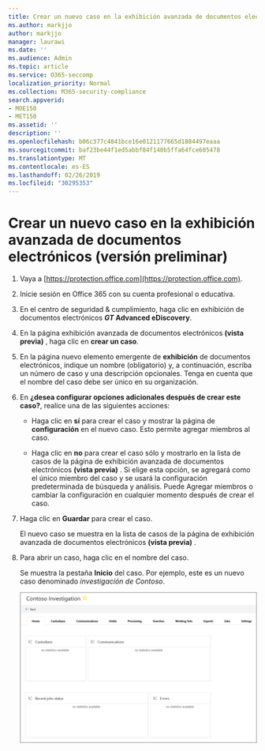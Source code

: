 ```yaml
---
title: Crear un nuevo caso en la exhibición avanzada de documentos electrónicos (versión preliminar)
ms.author: markjjo
author: markjjo
manager: laurawi
ms.date: ''
ms.audience: Admin
ms.topic: article
ms.service: O365-seccomp
localization_priority: Normal
ms.collection: M365-security-compliance
search.appverid:
- MOE150
- MET150
ms.assetid: ''
description: ''
ms.openlocfilehash: b06c377c4841bce16e0121177665d1884497eaaa
ms.sourcegitcommit: baf23be44f1ed5abbf84f140b5ffa64fce605478
ms.translationtype: MT
ms.contentlocale: es-ES
ms.lasthandoff: 02/26/2019
ms.locfileid: "30295353"
---
```

# <a name="create-a-new-case-in-advanced-ediscovery-preview"></a>Crear un nuevo caso en la exhibición avanzada de documentos electrónicos (versión preliminar)    

1. Vaya a [https://protection.office.com](https://protection.office.com).
    
2. Inicie sesión en Office 365 con su cuenta profesional o educativa.
    
3. En el centro de seguridad & cumplimiento, haga clic en exhibición de documentos electrónicos **_GT_ Advanced eDiscovery**.
 
4. En la página exhibición avanzada de documentos electrónicos **(vista previa)** , haga clic en **crear un caso**.
    
5. En la página nuevo elemento emergente de **exhibición** de documentos electrónicos, indique un nombre (obligatorio) y, a continuación, escriba un número de caso y una descripción opcionales. Tenga en cuenta que el nombre del caso debe ser único en su organización.

6. En **¿desea configurar opciones adicionales después de crear este caso?**, realice una de las siguientes acciones:

    - Haga clic en **sí** para crear el caso y mostrar la página de **configuración** en el nuevo caso. Esto permite agregar miembros al caso.
    
    - Haga clic en **no** para crear el caso sólo y mostrarlo en la lista de casos de la página de exhibición avanzada de documentos electrónicos **(vista previa)** . Si elige esta opción, se agregará como el único miembro del caso y se usará la configuración predeterminada de búsqueda y análisis. Puede Agregar miembros o cambiar la configuración en cualquier momento después de crear el caso.

7. Haga clic en **Guardar** para crear el caso.

    El nuevo caso se muestra en la lista de casos de la página de exhibición avanzada de documentos electrónicos **(vista previa)** . 

8. Para abrir un caso, haga clic en el nombre del caso. 

    Se muestra la pestaña **Inicio** del caso. Por ejemplo, este es un nuevo caso denominado *investigación de Contoso*.

    ![La pestaña Inicio para un nuevo caso en eDiscovery avanzado](../media/newAeDcase.png)
